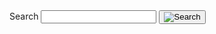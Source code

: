 <section aria-label="Search component">
      <form class="usa-search usa-search--small" role="search">
        <label class="usa-sr-only" for="search-field">Search</label>
        <input
          class="usa-input"
          id="search-field"
          type="search"
          name="search"
        />
        <button class="usa-button" type="submit">
          <img
            src="/assets/img/usa-icons-bg/search--white.svg"
            class="usa-search__submit-icon"
            alt="Search"
          />
        </button>
      </form>
</section>